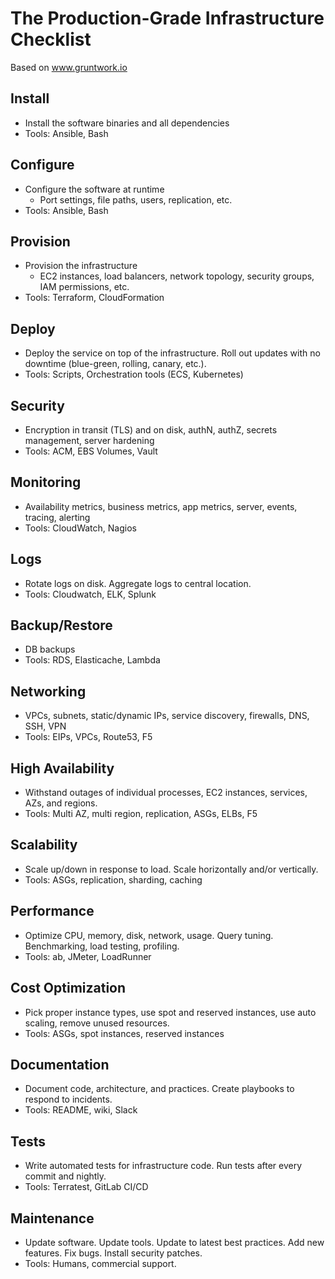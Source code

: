 # The Production-Grade Infrastructure Checklist

Based on www.gruntwork.io

## Install
- Install the software binaries and all dependencies
- Tools: Ansible, Bash

## Configure
- Configure the software at runtime
  - Port settings, file paths, users, replication, etc.
- Tools: Ansible, Bash

## Provision
- Provision the infrastructure
  - EC2 instances, load balancers, network topology, security groups, IAM permissions, etc.
- Tools: Terraform, CloudFormation

## Deploy
- Deploy the service on top of the infrastructure. Roll out updates with no downtime (blue-green, rolling, canary, etc.).
- Tools: Scripts, Orchestration tools (ECS, Kubernetes)

## Security
- Encryption in transit (TLS) and on disk, authN, authZ, secrets management, server hardening
- Tools: ACM, EBS Volumes, Vault

## Monitoring
- Availability metrics, business metrics, app metrics, server, events, tracing, alerting
- Tools: CloudWatch, Nagios

## Logs
- Rotate logs on disk. Aggregate logs to central location.
- Tools: Cloudwatch, ELK, Splunk

## Backup/Restore
- DB backups
- Tools: RDS, Elasticache, Lambda

## Networking
- VPCs, subnets, static/dynamic IPs, service discovery, firewalls, DNS, SSH, VPN
- Tools: EIPs, VPCs, Route53, F5

## High Availability
- Withstand outages of individual processes, EC2 instances, services, AZs, and regions.
- Tools: Multi AZ, multi region, replication, ASGs, ELBs, F5

## Scalability
- Scale up/down in response to load. Scale horizontally and/or vertically.
- Tools: ASGs, replication, sharding, caching

## Performance
- Optimize CPU, memory, disk, network, usage. Query tuning. Benchmarking, load testing, profiling.
- Tools: ab, JMeter, LoadRunner

## Cost Optimization
- Pick proper instance types, use spot and reserved instances, use auto scaling, remove unused resources.
- Tools: ASGs, spot instances, reserved instances

## Documentation
- Document code, architecture, and practices. Create playbooks to respond to incidents.
- Tools: README, wiki, Slack

## Tests
- Write automated tests for infrastructure code. Run tests after every commit and nightly.
- Tools: Terratest, GitLab CI/CD

## Maintenance
- Update software. Update tools. Update to latest best practices. Add new features. Fix bugs. Install security patches.
- Tools: Humans, commercial support.
